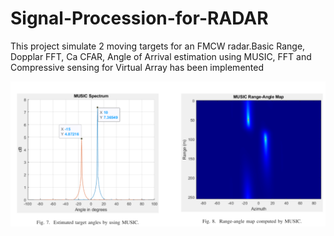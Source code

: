 # Signal-Procession-for-RADAR
This project simulate 2 moving targets for an FMCW radar.Basic Range, Dopplar FFT, Ca CFAR, Angle of Arrival estimation using MUSIC, FFT and Compressive sensing for Virtual Array has been implemented

![alt text](https://github.com/Mrahman17/Signal-Procession-for-RADAR/blob/main/music.PNG)
